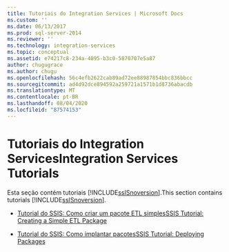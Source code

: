 ```yaml
---
title: Tutoriais do Integration Services | Microsoft Docs
ms.custom: ''
ms.date: 06/13/2017
ms.prod: sql-server-2014
ms.reviewer: ''
ms.technology: integration-services
ms.topic: conceptual
ms.assetid: e74217c8-234a-4095-b3c0-5870707e5a87
author: chugugrace
ms.author: chugu
ms.openlocfilehash: 56c4efb2622cab89ad72ee88987854bbc836bbcc
ms.sourcegitcommit: ad4d92dce894592a259721a1571b1d8736abacdb
ms.translationtype: MT
ms.contentlocale: pt-BR
ms.lasthandoff: 08/04/2020
ms.locfileid: "87574153"
---
```

# <a name="integration-services-tutorials"></a><span data-ttu-id="f7c96-102">Tutoriais do Integration Services</span><span class="sxs-lookup"><span data-stu-id="f7c96-102">Integration Services Tutorials</span></span>
  <span data-ttu-id="f7c96-103">Esta seção contém tutoriais [!INCLUDE[ssISnoversion](../includes/ssisnoversion-md.md)].</span><span class="sxs-lookup"><span data-stu-id="f7c96-103">This section contains tutorials [!INCLUDE[ssISnoversion](../includes/ssisnoversion-md.md)].</span></span>  
  
-   [<span data-ttu-id="f7c96-104">Tutorial do SSIS: Como criar um pacote ETL simples</span><span class="sxs-lookup"><span data-stu-id="f7c96-104">SSIS Tutorial: Creating a Simple ETL Package</span></span>](ssis-how-to-create-an-etl-package.md)  
  
-   [<span data-ttu-id="f7c96-105">Tutorial do SSIS: Como implantar pacotes</span><span class="sxs-lookup"><span data-stu-id="f7c96-105">SSIS Tutorial: Deploying Packages</span></span>](../integration-services/deploy-packages-with-ssis.md)  
  
  
